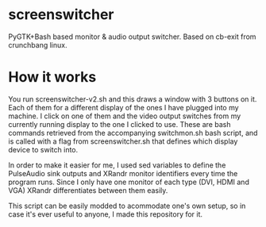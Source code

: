 # screenswitcher
PyGTK+Bash based monitor &amp; audio output switcher. Based on cb-exit from crunchbang linux.

# How it works

You run screenswitcher-v2.sh and this draws a window with 3 buttons on it. Each of them for a different display of the ones I have plugged into my machine. I click on one of them and the video output switches from my currently running display to the one I clicked to use. These are bash commands retrieved from the accompanying switchmon.sh bash script, and is called with a flag from screenswitcher.sh that defines which display device to switch into. 

In order to make it easier for me, I used sed variables to define the PulseAudio sink outputs and XRandr monitor identifiers every time the program runs. Since I only have one monitor of each type (DVI, HDMI and VGA) XRandr differentiates between them easily.

This script can be easily modded to acommodate one's own setup, so in case it's ever useful to anyone, I made this repository for it.
